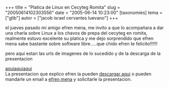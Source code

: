 +++
title = "Platica de Linux en Cecyteg Romita"
slug = "20050614102303556"
date = "2005-06-14 10:23:00"
[taxonomies]
tema = ["glib"]
autor = ["jacob israel cervantes luevano"]
+++

el jueves pasado mi amigo efren mena, me invito a que lo acompañara a
dar una charla sobre Linux a los chavos de prepa del cecyteg en romita,
realmente estuvo excelente su platica y me dejo sorprendido que efren
mena sabe bastante sobre software libre.....que chido efren te
felicito!!!!!!  
  
pero aqui estan las urls de imagenes de lo sucedido y de la descarga de
la presentacion  

<!-- more -->
[aqui](http://jacob.monoeduc.org)[aqui](http://jacob.blogsome.com)[aqui](http://planeta.glib.org.mx)  
La presentacion que explico efren la pueden [descargar
aqui](http://www.monoeduc.org/efren/linux_presentacion.pdf.zip) o pueden
mandarle un email a [efren mena](mailto:efrenmena@hotmail.com) y
solicitarle la presentacion.

